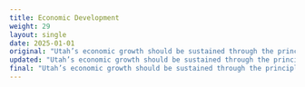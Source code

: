 ```yaml
---
title: Economic Development
weight: 29
layout: single
date: 2025-01-01
original: "Utah’s economic growth should be sustained through the principles of free enterprise. We encourage the privatization of public services where appropriate. (Utah Constitution: Article I, Sections 2, 7 & 23;  Article VI, Section 28; Article XII, Section 20)"
updated: "Utah’s economic growth should be sustained through the principles of free enterprise. ~~We encourage the privatization of public services where appropriate.~~ **Government should not make available special interest rates, or contracts without expiration. Long term beneficial relationships between government and private corporations– that subvert the protections inherent in both–are in violation of the Utah State Constitution which ensures that government exists for the people’s equal protection and benefit. (Utah Constitution: Article I, Sections 2, 7 & 23;  Article VI, Section 28; Article XII, Section 20)**"
final: "Utah’s economic growth should be sustained through the principles of free enterprise. Government should not make available special interest rates, or contracts without expiration. Long term beneficial relationships between government and private corporations– that subvert the protections inherent in both–are in violation of the Utah State Constitution which ensures that government exists for the people’s equal protection and benefit. (Utah Constitution: Article I, Sections 2, 7 & 23;  Article VI, Section 28; Article XII, Section 20)"
---
```

